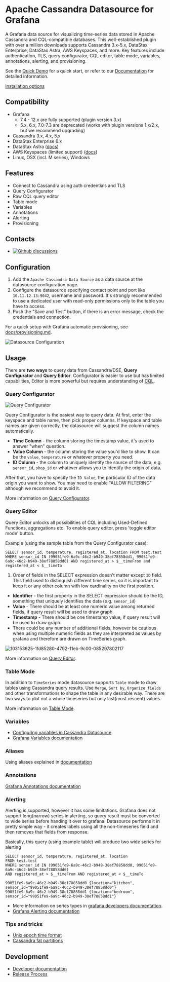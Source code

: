 # Apache Cassandra Datasource for Grafana

A Grafana data source for visualizing time-series data stored in Apache Cassandra and CQL-compatible databases. This well-established plugin with over a million downloads supports Cassandra 3.x-5.x, DataStax Enterprise, DataStax Astra, AWS Keyspaces, and more. Key features include authentication, TLS, query configurator, CQL editor, table mode, variables, annotations, alerting, and provisioning.

See the [Quick Demo](https://github.com/HadesArchitect/GrafanaCassandraDatasource/tree/main/docs/quick-demo.md) for a quick start, or refer to our [Documentation](https://github.com/HadesArchitect/GrafanaCassandraDatasource/wiki) for detailed information.

[Installation options](https://github.com/HadesArchitect/GrafanaCassandraDatasource/tree/main/docs/installation.md)

## Compatibility

* Grafana 
    * 7.4 - 12.x are fully supported (plugin version 3.x)
    * 5.x, 6.x, 7.0-7.3 are deprecated (works with plugin versions 1.x/2.x, but we recommend upgrading)
* Cassandra 3.x, 4.x, 5.x
* DataStax Enterprise 6.x
* DataStax Astra ([docs](https://github.com/HadesArchitect/GrafanaCassandraDatasource/tree/main/docs/connections/astra.md))
* AWS Keyspaces (limited support) ([docs](https://github.com/HadesArchitect/GrafanaCassandraDatasource/tree/main/docs/connections/aws-keyspaces.md))
* Linux, OSX (incl. M series), Windows

## Features

* Connect to Cassandra using auth credentials and TLS
* Query Configurator
* Raw CQL query editor
* Table mode
* Variables
* Annotations
* Alerting
* Provisioning

## Contacts

* [![Github discussions](https://img.shields.io/badge/github-discussions-green)](https://github.com/HadesArchitect/GrafanaCassandraDatasource/discussions)

## Configuration

1. Add the `Apache Cassandra Data Source` as a data source at the datasource configuration page.
2. Configure the datasource specifying contact point and port like `10.11.12.13:9042`, username and password. It's strongly recommended to use a dedicated user with read-only permissions only to the table you have to access.
3. Push the "Save and Test" button, if there is an error message, check the credentials and connection.

For a quick setup with Grafana automatic provisioning, see [docs/provisioning.md](https://github.com/HadesArchitect/GrafanaCassandraDatasource/blob/main/docs/provisioning.md).

![Datasource Configuration](https://user-images.githubusercontent.com/1742301/148654400-3ac4a477-8ca3-4606-86e7-5d10cbdc4ea9.png)

## Usage

There are **two ways** to query data from Cassandra/DSE, **Query Configurator** and **Query Editor**. Configurator is easier to use but has limited capabilities, Editor is more powerful but requires understanding of [CQL](https://cassandra.apache.org/doc/latest/cassandra/developing/cql/index.html). 

### Query Configurator

![Query Configurator](https://user-images.githubusercontent.com/1742301/148654262-b9cb7253-4086-4367-8aae-35ea458fcbb6.png)

Query Configurator is the easiest way to query data. At first, enter the keyspace and table name, then pick proper columns. If keyspace and table names are given correctly, the datasource will suggest the column names automatically.

* **Time Column** - the column storing the timestamp value, it's used to answer "when" question. 
* **Value Column** - the column storing the value you'd like to show. It can be the `value`, `temperature` or whatever property you need.
* **ID Column** - the column to uniquely identify the source of the data, e.g. `sensor_id`, `shop_id` or whatever allows you to identify the origin of data.

After that, you have to specify the `ID Value`, the particular ID of the data origin you want to show. You may need to enable "ALLOW FILTERING" although we recommend to avoid it.

More information on [Query Configurator](https://github.com/HadesArchitect/GrafanaCassandraDatasource/blob/main/docs/configurator.md).

### Query Editor

Query Editor unlocks all possibilities of CQL including Used-Defined Functions, aggregations etc. To enable query editor, press 'toggle editor mode' button.

Example (using the sample table from the Query Configurator case):

```
SELECT sensor_id, temperature, registered_at, location FROM test.test WHERE sensor_id IN (99051fe9-6a9c-46c2-b949-38ef78858dd1, 99051fe9-6a9c-46c2-b949-38ef78858dd0) AND registered_at > $__timeFrom and registered_at < $__timeTo
```

1. Order of fields in the SELECT expression doesn't matter except `ID` field. This field used to distinguish different time series, so it is important to keep it or any other column with low cardinality on the first position.
* **Identifier** - the first property in the SELECT expression should be the ID, something that uniquely identifies the data (e.g. `sensor_id`)
* **Value** - There should be at least one numeric value among returned fields, if query result will be used to draw graph.
* **Timestamp** - There should be one timestamp value, if query result will be used to draw graph.
* There could be any number of additional fields, however be cautious when using multiple numeric fields as they are interpreted as values by grafana and therefore are drawn on TimeSeries graph.

![103153625-1fd85280-4792-11eb-9c00-085297802117](https://user-images.githubusercontent.com/1742301/148654522-8e50617d-0ba9-4c5a-a3f0-7badec92e31f.png)

More information on [Query Editor](https://github.com/HadesArchitect/GrafanaCassandraDatasource/blob/main/docs/editor.md).

### Table Mode

In addition to `TimeSeries` mode datasource supports `Table` mode to draw tables using Cassandra query results. Use `Merge`, `Sort by`, `Organize fields` and other transformations to shape the table in any desirable way.
There are two ways to plot not a whole timeseries but only last(most rescent) values.

More information on [Table Mode](https://github.com/HadesArchitect/GrafanaCassandraDatasource/blob/main/docs/table.md).

### Variables
- [Configuring variables in Cassandra Datasource](https://github.com/HadesArchitect/GrafanaCassandraDatasource/blob/main/docs/variables.md)
- [Grafana Variables documentation](https://grafana.com/docs/grafana/latest/dashboards/variables/)

### Aliases
Using aliases explained in [documentation](https://github.com/HadesArchitect/GrafanaCassandraDatasource/wiki/Aliases)

### Annotations
[Grafana Annotations documentation](https://grafana.com/docs/grafana/latest/dashboards/build-dashboards/annotate-visualizations/)

### Alerting

Alerting is supported, however it has some limitations. Grafana does not support long(narrow) series in alerting, so query result must be converted to wide series before handing it over to grafana. Datasource performs it in pretty simple way - it creates labels using all the non-timeseries field and then removes that fields from response.

Basically, this query (using example table) will produce two wide series for alerting

```
SELECT sensor_id, temperature, registered_at, location
FROM test.test
WHERE sensor_id IN (99051fe9-6a9c-46c2-b949-38ef78858dd0, 99051fe9-6a9c-46c2-b949-38ef78858dd0)
AND registered_at > $__timeFrom AND registered_at < $__timeTo

99051fe9-6a9c-46c2-b949-38ef78858dd0 {location="kitchen", sensor_id="99051fe9-6a9c-46c2-b949-38ef78858dd0"}
99051fe9-6a9c-46c2-b949-38ef78858dd1 {location="bedroom", sensor_id="99051fe9-6a9c-46c2-b949-38ef78858dd1"}
```

- More information on series types in [grafana developers documentation](https://grafana.com/developers/plugin-tools/introduction/data-frames#data-frames-as-time-series).
- [Grafana Alerting documentation](https://grafana.com/docs/grafana/latest/alerting/alerting-rules/create-grafana-managed-rule/)

### Tips and tricks

- [Unix epoch time format](https://github.com/HadesArchitect/GrafanaCassandraDatasource/tree/main/docs/unix-epoch.md)
- [Cassandra fat partitions](https://github.com/HadesArchitect/GrafanaCassandraDatasource/tree/main/docs/partitions.md)

## Development

- [Developer documentation](https://github.com/HadesArchitect/GrafanaCassandraDatasource/wiki/Developer-Guide)
- [Release Process](https://github.com/HadesArchitect/GrafanaCassandraDatasource/tree/main/docs/development/release.md)
